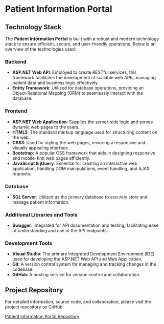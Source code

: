 # Patient Information Portal

## Technology Stack

The **Patient Information Portal** is built with a robust and modern technology stack to ensure efficient, secure, and user-friendly operations. Below is an overview of the technologies used:

### Backend
- **ASP.NET Web API**: Employed to create RESTful services, this framework facilitates the development of scalable web APIs, managing patient data and business logic effectively.
- **Entity Framework**: Utilized for database operations, providing an Object-Relational Mapping (ORM) to seamlessly interact with the database.

### Frontend
- **ASP.NET Web Application**: Supplies the server-side logic and serves dynamic web pages to the users.
- **HTML5**: The standard markup language used for structuring content on the web.
- **CSS3**: Used for styling the web pages, ensuring a responsive and visually appealing interface.
- **Bootstrap**: A popular CSS framework that aids in designing responsive and mobile-first web pages efficiently.
- **JavaScript & jQuery**: Essential for creating an interactive web application, handling DOM manipulations, event handling, and AJAX requests.

### Database
- **SQL Server**: Utilized as the primary database to securely store and manage patient information.

### Additional Libraries and Tools
- **Swagger**: Integrated for API documentation and testing, facilitating ease of understanding and use of the API endpoints.

### Development Tools
- **Visual Studio**: The primary Integrated Development Environment (IDE) used for developing the ASP.NET Web API and Web Application.
- **Git**: A version control system for managing and tracking changes in the codebase.
- **GitHub**: A hosting service for version control and collaboration.

## Project Repository

For detailed information, source code, and collaboration, please visit the project repository on GitHub:

[Patient Information Portal Repository](https://github.com/SohanAhmedsn/Patient-Information-Portal)
